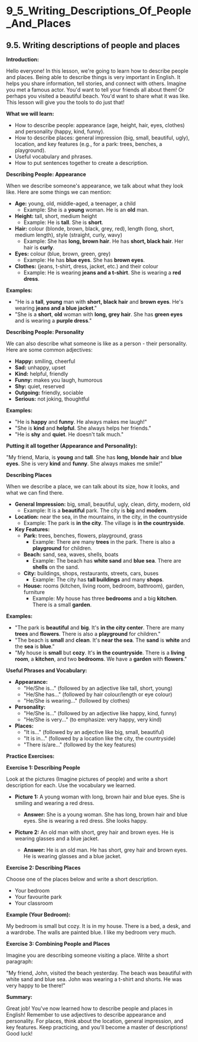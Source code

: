 # 9_5_Writing_Descriptions_Of_People_And_Places

## 9.5. Writing descriptions of people and places

**Introduction:**

Hello everyone! In this lesson, we're going to learn how to describe people and places. Being able to describe things is very important in English. It helps you share information, tell stories, and connect with others. Imagine you met a famous actor. You'd want to tell your friends all about them! Or perhaps you visited a beautiful beach. You'd want to share what it was like. This lesson will give you the tools to do just that!

**What we will learn:**

*   How to describe people: appearance (age, height, hair, eyes, clothes) and personality (happy, kind, funny).
*   How to describe places: general impression (big, small, beautiful, ugly), location, and key features (e.g., for a park: trees, benches, a playground).
*   Useful vocabulary and phrases.
*   How to put sentences together to create a description.

**Describing People: Appearance**

When we describe someone's appearance, we talk about what they look like. Here are some things we can mention:

*   **Age:** young, old, middle-aged, a teenager, a child
    *   Example: She is a **young** woman. He is an **old** man.
*   **Height:** tall, short, medium height
    *   Example: He is **tall**. She is **short**.
*   **Hair:** colour (blonde, brown, black, grey, red), length (long, short, medium length), style (straight, curly, wavy)
    *   Example: She has **long, brown hair**. He has **short, black hair**. Her hair is **curly**.
*   **Eyes:** colour (blue, brown, green, grey)
    *   Example: He has **blue eyes**. She has **brown eyes**.
*   **Clothes:**  (jeans, t-shirt, dress, jacket, etc.) and their colour
    *   Example: He is wearing **jeans and a t-shirt**. She is wearing a **red dress**.

**Examples:**

*   "He is a **tall**, **young** man with **short, black hair** and **brown eyes**. He's wearing **jeans and a blue jacket**."
*   "She is a **short**, **old** woman with **long, grey hair**. She has **green eyes** and is wearing a **purple dress**."

**Describing People: Personality**

We can also describe what someone is like as a person - their personality. Here are some common adjectives:

*   **Happy:** smiling, cheerful
*   **Sad:** unhappy, upset
*   **Kind:** helpful, friendly
*   **Funny:** makes you laugh, humorous
*   **Shy:** quiet, reserved
*   **Outgoing:** friendly, sociable
*   **Serious:** not joking, thoughtful

**Examples:**

*   "He is **happy** and **funny**. He always makes me laugh!"
*   "She is **kind** and **helpful**. She always helps her friends."
*   "He is **shy** and **quiet**. He doesn't talk much."

**Putting it all together (Appearance and Personality):**

"My friend, Maria, is **young** and **tall**. She has **long, blonde hair** and **blue eyes**. She is very **kind** and **funny**. She always makes me smile!"

**Describing Places**

When we describe a place, we can talk about its size, how it looks, and what we can find there.

*   **General Impression:** big, small, beautiful, ugly, clean, dirty, modern, old
    *   Example: It is a **beautiful** park.  The city is **big** and **modern**.
*   **Location:** near the sea, in the mountains, in the city, in the countryside
    *   Example:  The park is **in the city**.  The village is **in the countryside**.
*   **Key Features:**
    *   **Park:** trees, benches, flowers, playground, grass
        *   Example:  There are many **trees** in the park. There is also a **playground** for children.
    *   **Beach:** sand, sea, waves, shells, boats
        *   Example:  The beach has **white sand** and **blue sea**. There are **shells** on the sand.
    *   **City:** buildings, shops, restaurants, streets, cars, buses
        *   Example: The city has **tall buildings** and many **shops**.
    *   **House:** rooms (kitchen, living room, bedroom, bathroom), garden, furniture
        *   Example:  My house has three **bedrooms** and a big **kitchen**. There is a small **garden**.

**Examples:**

*   "The park is **beautiful** and **big**. It's **in the city center**. There are many **trees** and **flowers**.  There is also a **playground** for children."
*   "The beach is **small** and **clean**. It's **near the sea**. The **sand** is **white** and the **sea** is **blue**."
*   "My house is **small** but **cozy**. It's **in the countryside**. There is a **living room**, a **kitchen**, and two **bedrooms**. We have a **garden** with **flowers**."

**Useful Phrases and Vocabulary:**

*   **Appearance:**
    *   "He/She is..." (followed by an adjective like tall, short, young)
    *   "He/She has..." (followed by hair colour/length or eye colour)
    *   "He/She is wearing..." (followed by clothes)
*   **Personality:**
    *   "He/She is..." (followed by an adjective like happy, kind, funny)
    *   "He/She is very..." (to emphasize: very happy, very kind)
*   **Places:**
    *   "It is..." (followed by an adjective like big, small, beautiful)
    *   "It is in..." (followed by a location like the city, the countryside)
    *   "There is/are..." (followed by the key features)

**Practice Exercises:**

**Exercise 1: Describing People**

Look at the pictures (Imagine pictures of people) and write a short description for each. Use the vocabulary we learned.

*   **Picture 1:** A young woman with long, brown hair and blue eyes. She is smiling and wearing a red dress.
    *   **Answer:**  She is a young woman. She has long, brown hair and blue eyes. She is wearing a red dress. She looks happy.

*   **Picture 2:** An old man with short, grey hair and brown eyes. He is wearing glasses and a blue jacket.
    *   **Answer:** He is an old man. He has short, grey hair and brown eyes. He is wearing glasses and a blue jacket.

**Exercise 2: Describing Places**

Choose one of the places below and write a short description.

*   Your bedroom
*   Your favourite park
*   Your classroom

**Example (Your Bedroom):**

My bedroom is small but cozy. It is in my house. There is a bed, a desk, and a wardrobe. The walls are painted blue. I like my bedroom very much.

**Exercise 3: Combining People and Places**

Imagine you are describing someone visiting a place. Write a short paragraph:

"My friend, John, visited the beach yesterday. The beach was beautiful with white sand and blue sea. John was wearing a t-shirt and shorts. He was very happy to be there!"

**Summary:**

Great job! You've now learned how to describe people and places in English! Remember to use adjectives to describe appearance and personality.  For places, think about the location, general impression, and key features. Keep practicing, and you'll become a master of descriptions! Good luck!
